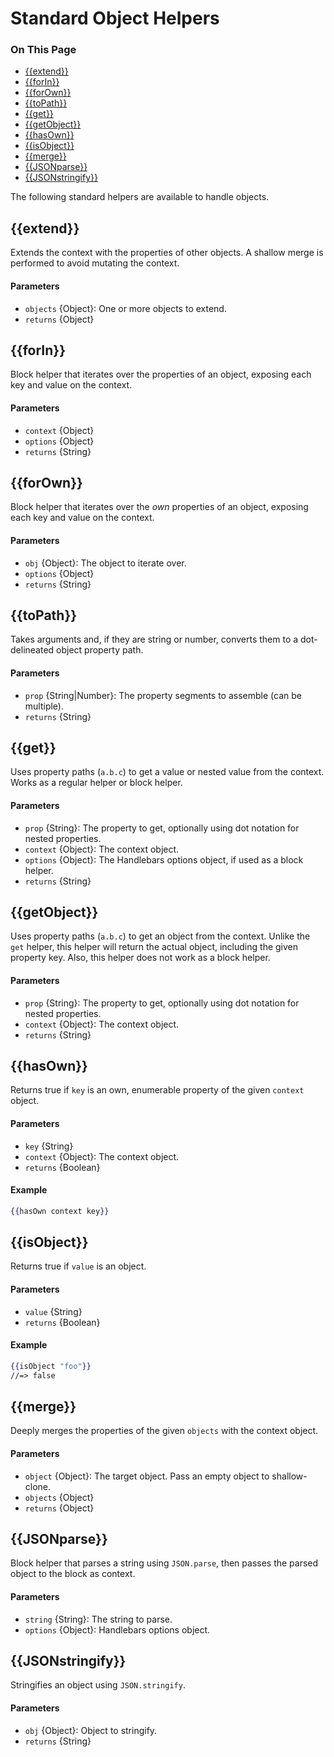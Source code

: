 <h1>Standard Object Helpers</h1>

<div class="otp" id="no-index">
	<h3> On This Page </h3>
	<ul>
    <li><a href="#handlebars_extend">{{extend}}</a></li>
    <li><a href="#handlebars_forin">{{forIn}}</a></li>
    <li><a href="#handlebars_forown">{{forOwn}}</a></li>
    <li><a href="#handlebars_topath">{{toPath}}</a></li>
    <li><a href="#handlebars_get">{{get}}</a></li>
    <li><a href="#handlebars_getobject">{{getObject}}</a></li>
    <li><a href="#handlebars_hasown">{{hasOwn}}</a></li>
    <li><a href="#handlebars_isobject">{{isObject}}</a></li>
    <li><a href="#handlebars_merge">{{merge}}</a></li>
    <li><a href="#handlebars_jsonparse">{{JSONparse}}</a></li>
    <li><a href="#handlebars_jsonstringify">{{JSONstringify}}</a></li>
	</ul>
</div>

<a href='#handlebars_extend' aria-hidden='true' class='block-anchor'  id='handlebars_extend'><i aria-hidden='true' class='linkify icon'></i></a>

The following standard helpers are available to handle objects.

## {{extend}}

Extends the context with the properties of other objects. A shallow merge is performed to avoid mutating the context.

#### Parameters

* `objects` {Object}: One or more objects to extend.
* `returns` {Object}



<a href='#handlebars_forin' aria-hidden='true' class='block-anchor'  id='handlebars_forin'><i aria-hidden='true' class='linkify icon'></i></a>

## {{forIn}}

Block helper that iterates over the properties of an object, exposing each key and value on the context.

#### Parameters

* `context` {Object}
* `options` {Object}
* `returns` {String}



<a href='#handlebars_forown' aria-hidden='true' class='block-anchor'  id='handlebars_forown'><i aria-hidden='true' class='linkify icon'></i></a>

## {{forOwn}}

Block helper that iterates over the *own* properties of an object, exposing each key and value on the context.

#### Parameters

* `obj` {Object}: The object to iterate over.
* `options` {Object}
* `returns` {String}



<a href='#handlebars_topath' aria-hidden='true' class='block-anchor'  id='handlebars_topath'><i aria-hidden='true' class='linkify icon'></i></a>

## {{toPath}}

Takes arguments and, if they are string or number, converts them to a dot-delineated object property path.

#### Parameters

* `prop` {String|Number}: The property segments to assemble (can be multiple).
* `returns` {String}



<a href='#handlebars_get' aria-hidden='true' class='block-anchor'  id='handlebars_get'><i aria-hidden='true' class='linkify icon'></i></a>

## {{get}}

Uses property paths (`a.b.c`) to get a value or nested value from the context. Works as a regular helper or block helper.

#### Parameters

* `prop` {String}: The property to get, optionally using dot notation for nested properties.
* `context` {Object}: The context object.
* `options` {Object}: The Handlebars options object, if used as a block helper.
* `returns` {String}



<a href='#handlebars_getobject' aria-hidden='true' class='block-anchor'  id='handlebars_getobject'><i aria-hidden='true' class='linkify icon'></i></a>

## {{getObject}}

Uses property paths (`a.b.c`) to get an object from the context. Unlike the `get` helper, this helper will return the actual object, including the given property key. Also, this helper does not work as a block helper.

#### Parameters

* `prop` {String}: The property to get, optionally using dot notation for nested properties.
* `context` {Object}: The context object.
* `returns` {String}



<a href='#handlebars_hasown' aria-hidden='true' class='block-anchor'  id='handlebars_hasown'><i aria-hidden='true' class='linkify icon'></i></a>

## {{hasOwn}}

Returns true if `key` is an own, enumerable property of the given `context` object.

#### Parameters

* `key` {String}
* `context` {Object}: The context object.
* `returns` {Boolean}

#### Example

```handlebars
{{hasOwn context key}}
```



<a href='#handlebars_isobject' aria-hidden='true' class='block-anchor'  id='handlebars_isobject'><i aria-hidden='true' class='linkify icon'></i></a>

## {{isObject}}

Returns true if `value` is an object.

#### Parameters

* `value` {String}
* `returns` {Boolean}

#### Example

```handlebars
{{isObject "foo"}}
//=> false
```



<a href='#handlebars_merge' aria-hidden='true' class='block-anchor'  id='handlebars_merge'><i aria-hidden='true' class='linkify icon'></i></a>

## {{merge}}

Deeply merges the properties of the given `objects` with the context object.

#### Parameters

* `object` {Object}: The target object. Pass an empty object to shallow-clone.
* `objects` {Object}
* `returns` {Object}



<a href='#handlebars_jsonparse' aria-hidden='true' class='block-anchor'  id='handlebars_jsonparse'><i aria-hidden='true' class='linkify icon'></i></a>

## {{JSONparse}}

Block helper that parses a string using `JSON.parse`, then passes the parsed object to the block as context.

#### Parameters

* `string` {String}: The string to parse.
* `options` {Object}: Handlebars options object.



<a href='#handlebars_jsonstringify' aria-hidden='true' class='block-anchor'  id='handlebars_jsonstringify'><i aria-hidden='true' class='linkify icon'></i></a>

## {{JSONstringify}}

Stringifies an object using `JSON.stringify`.

#### Parameters

* `obj` {Object}: Object to stringify.
* `returns` {String}



